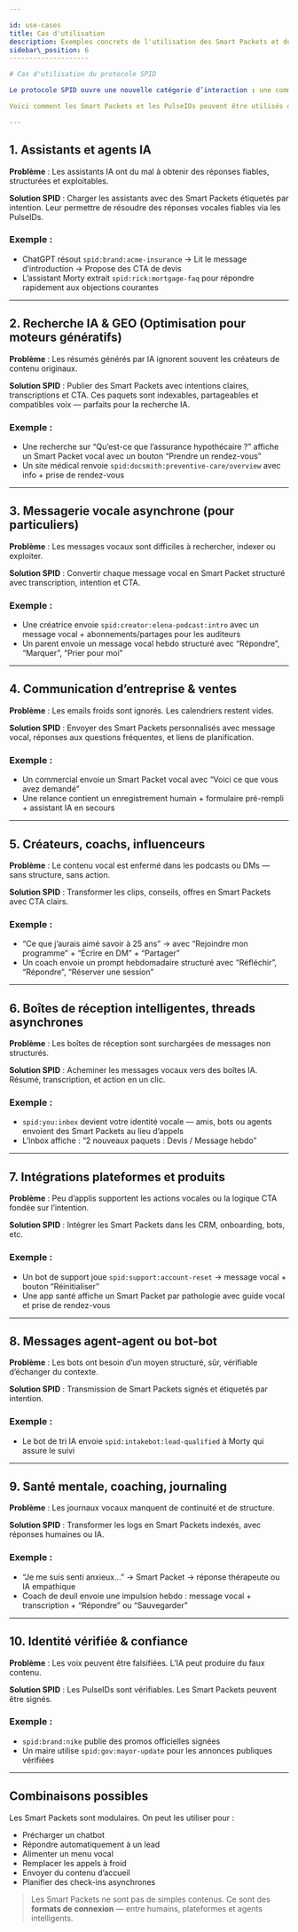 ```yaml
---

id: use-cases
title: Cas d'utilisation
description: Exemples concrets de l'utilisation des Smart Packets et du protocole SPID dans les domaines de l'IA, des affaires, de la voix et de l'identité.
sidebar\_position: 6
--------------------

# Cas d'utilisation du protocole SPID

Le protocole SPID ouvre une nouvelle catégorie d’interaction : une communication structurée, native à la voix, et découvrable par l’IA — conçue pour les humains et les machines.

Voici comment les Smart Packets et les PulseIDs peuvent être utilisés dans divers secteurs, applications et plateformes.

---
```


## 1. Assistants et agents IA

**Problème** : Les assistants IA ont du mal à obtenir des réponses fiables, structurées et exploitables.

**Solution SPID** : Charger les assistants avec des Smart Packets étiquetés par intention. Leur permettre de résoudre des réponses vocales fiables via les PulseIDs.

### Exemple :

* ChatGPT résout `spid:brand:acme-insurance` → Lit le message d’introduction → Propose des CTA de devis
* L’assistant Morty extrait `spid:rick:mortgage-faq` pour répondre rapidement aux objections courantes

---

## 2. Recherche IA & GEO (Optimisation pour moteurs génératifs)

**Problème** : Les résumés générés par IA ignorent souvent les créateurs de contenu originaux.

**Solution SPID** : Publier des Smart Packets avec intentions claires, transcriptions et CTA. Ces paquets sont indexables, partageables et compatibles voix — parfaits pour la recherche IA.

### Exemple :

* Une recherche sur “Qu’est-ce que l’assurance hypothécaire ?” affiche un Smart Packet vocal avec un bouton “Prendre un rendez-vous”
* Un site médical renvoie `spid:docsmith:preventive-care/overview` avec info + prise de rendez-vous

---

## 3. Messagerie vocale asynchrone (pour particuliers)

**Problème** : Les messages vocaux sont difficiles à rechercher, indexer ou exploiter.

**Solution SPID** : Convertir chaque message vocal en Smart Packet structuré avec transcription, intention et CTA.

### Exemple :

* Une créatrice envoie `spid:creator:elena-podcast:intro` avec un message vocal + abonnements/partages pour les auditeurs
* Un parent envoie un message vocal hebdo structuré avec “Répondre”, “Marquer”, “Prier pour moi”

---

## 4. Communication d’entreprise & ventes

**Problème** : Les emails froids sont ignorés. Les calendriers restent vides.

**Solution SPID** : Envoyer des Smart Packets personnalisés avec message vocal, réponses aux questions fréquentes, et liens de planification.

### Exemple :

* Un commercial envoie un Smart Packet vocal avec “Voici ce que vous avez demandé”
* Une relance contient un enregistrement humain + formulaire pré-rempli + assistant IA en secours

---

## 5. Créateurs, coachs, influenceurs

**Problème** : Le contenu vocal est enfermé dans les podcasts ou DMs — sans structure, sans action.

**Solution SPID** : Transformer les clips, conseils, offres en Smart Packets avec CTA clairs.

### Exemple :

* “Ce que j’aurais aimé savoir à 25 ans” → avec “Rejoindre mon programme” + “Écrire en DM” + “Partager”
* Un coach envoie un prompt hebdomadaire structuré avec “Réfléchir”, “Répondre”, “Réserver une session”

---

## 6. Boîtes de réception intelligentes, threads asynchrones

**Problème** : Les boîtes de réception sont surchargées de messages non structurés.

**Solution SPID** : Acheminer les messages vocaux vers des boîtes IA. Résumé, transcription, et action en un clic.

### Exemple :

* `spid:you:inbox` devient votre identité vocale — amis, bots ou agents envoient des Smart Packets au lieu d’appels
* L’inbox affiche : “2 nouveaux paquets : Devis / Message hebdo”

---

## 7. Intégrations plateformes et produits

**Problème** : Peu d’applis supportent les actions vocales ou la logique CTA fondée sur l’intention.

**Solution SPID** : Intégrer les Smart Packets dans les CRM, onboarding, bots, etc.

### Exemple :

* Un bot de support joue `spid:support:account-reset` → message vocal + bouton “Réinitialiser”
* Une app santé affiche un Smart Packet par pathologie avec guide vocal et prise de rendez-vous

---

## 8. Messages agent-agent ou bot-bot

**Problème** : Les bots ont besoin d’un moyen structuré, sûr, vérifiable d’échanger du contexte.

**Solution SPID** : Transmission de Smart Packets signés et étiquetés par intention.

### Exemple :

* Le bot de tri IA envoie `spid:intakebot:lead-qualified` à Morty qui assure le suivi

---

## 9. Santé mentale, coaching, journaling

**Problème** : Les journaux vocaux manquent de continuité et de structure.

**Solution SPID** : Transformer les logs en Smart Packets indexés, avec réponses humaines ou IA.

### Exemple :

* “Je me suis senti anxieux...” → Smart Packet → réponse thérapeute ou IA empathique
* Coach de deuil envoie une impulsion hebdo : message vocal + transcription + “Répondre” ou “Sauvegarder”

---

## 10. Identité vérifiée & confiance

**Problème** : Les voix peuvent être falsifiées. L’IA peut produire du faux contenu.

**Solution SPID** : Les PulseIDs sont vérifiables. Les Smart Packets peuvent être signés.

### Exemple :

* `spid:brand:nike` publie des promos officielles signées
* Un maire utilise `spid:gov:mayor-update` pour les annonces publiques vérifiées

---

## Combinaisons possibles

Les Smart Packets sont modulaires. On peut les utiliser pour :

* Précharger un chatbot
* Répondre automatiquement à un lead
* Alimenter un menu vocal
* Remplacer les appels à froid
* Envoyer du contenu d’accueil
* Planifier des check-ins asynchrones

> Les Smart Packets ne sont pas de simples contenus.
> Ce sont des **formats de connexion** — entre humains, plateformes et agents intelligents.
